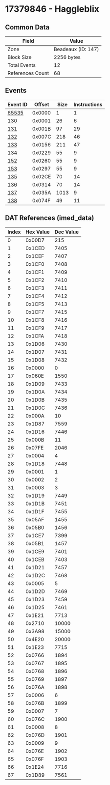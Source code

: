 # 17379846 - Haggleblix

## Common Data

| Field            | Value              |
|------------------|--------------------|
| Zone             | Beadeaux (ID: 147) |
| Block Size       | 2256 bytes         |
| Total Events     | 12                 |
| References Count | 68                 |

## Events

| Event ID            | Offset   |   Size |   Instructions |
|---------------------|----------|--------|----------------|
| [65535](./65535.md) | 0x0000   |      1 |              1 |
| [130](./130.md)     | 0x0001   |     26 |              6 |
| [131](./131.md)     | 0x001B   |     97 |             29 |
| [132](./132.md)     | 0x007C   |    218 |             46 |
| [133](./133.md)     | 0x0156   |    211 |             47 |
| [134](./134.md)     | 0x0229   |     55 |              9 |
| [152](./152.md)     | 0x0260   |     55 |              9 |
| [153](./153.md)     | 0x0297   |     55 |              9 |
| [135](./135.md)     | 0x02CE   |     70 |             14 |
| [136](./136.md)     | 0x0314   |     70 |             14 |
| [137](./137.md)     | 0x035A   |   1013 |              9 |
| [138](./138.md)     | 0x074F   |     49 |             11 |

## DAT References (imed_data)

|   Index | Hex Value   |   Dec Value |
|---------|-------------|-------------|
|       0 | 0x00D7      |         215 |
|       1 | 0x1CED      |        7405 |
|       2 | 0x1CEF      |        7407 |
|       3 | 0x1CF0      |        7408 |
|       4 | 0x1CF1      |        7409 |
|       5 | 0x1CF2      |        7410 |
|       6 | 0x1CF3      |        7411 |
|       7 | 0x1CF4      |        7412 |
|       8 | 0x1CF5      |        7413 |
|       9 | 0x1CF7      |        7415 |
|      10 | 0x1CF8      |        7416 |
|      11 | 0x1CF9      |        7417 |
|      12 | 0x1CFA      |        7418 |
|      13 | 0x1D06      |        7430 |
|      14 | 0x1D07      |        7431 |
|      15 | 0x1D08      |        7432 |
|      16 | 0x0000      |           0 |
|      17 | 0x060E      |        1550 |
|      18 | 0x1D09      |        7433 |
|      19 | 0x1D0A      |        7434 |
|      20 | 0x1D0B      |        7435 |
|      21 | 0x1D0C      |        7436 |
|      22 | 0x000A      |          10 |
|      23 | 0x1D87      |        7559 |
|      24 | 0x1D16      |        7446 |
|      25 | 0x000B      |          11 |
|      26 | 0x07FE      |        2046 |
|      27 | 0x0004      |           4 |
|      28 | 0x1D18      |        7448 |
|      29 | 0x0001      |           1 |
|      30 | 0x0002      |           2 |
|      31 | 0x0003      |           3 |
|      32 | 0x1D19      |        7449 |
|      33 | 0x1D1B      |        7451 |
|      34 | 0x1D1F      |        7455 |
|      35 | 0x05AF      |        1455 |
|      36 | 0x05B0      |        1456 |
|      37 | 0x1CE7      |        7399 |
|      38 | 0x05B1      |        1457 |
|      39 | 0x1CE9      |        7401 |
|      40 | 0x1CEB      |        7403 |
|      41 | 0x1D21      |        7457 |
|      42 | 0x1D2C      |        7468 |
|      43 | 0x0005      |           5 |
|      44 | 0x1D2D      |        7469 |
|      45 | 0x1D23      |        7459 |
|      46 | 0x1D25      |        7461 |
|      47 | 0x1E21      |        7713 |
|      48 | 0x2710      |       10000 |
|      49 | 0x3A98      |       15000 |
|      50 | 0x4E20      |       20000 |
|      51 | 0x1E23      |        7715 |
|      52 | 0x0766      |        1894 |
|      53 | 0x0767      |        1895 |
|      54 | 0x0768      |        1896 |
|      55 | 0x0769      |        1897 |
|      56 | 0x076A      |        1898 |
|      57 | 0x0006      |           6 |
|      58 | 0x076B      |        1899 |
|      59 | 0x0007      |           7 |
|      60 | 0x076C      |        1900 |
|      61 | 0x0008      |           8 |
|      62 | 0x076D      |        1901 |
|      63 | 0x0009      |           9 |
|      64 | 0x076E      |        1902 |
|      65 | 0x076F      |        1903 |
|      66 | 0x1E24      |        7716 |
|      67 | 0x1D89      |        7561 |
